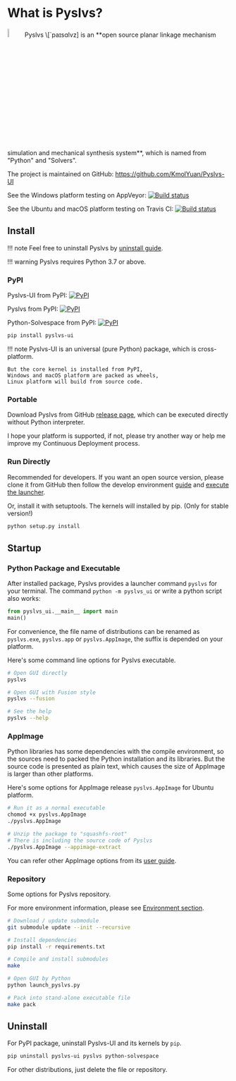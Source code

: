 # What is Pyslvs?

<img width="7%" src="https://github.com/KmolYuan/Pyslvs-UI/raw/master/docs/img/favicon.png" alt="pyslvs-icon"/>
Pyslvs \[`paɪsɑlvz] is an
**open source planar linkage mechanism simulation and mechanical synthesis system**,
which is named from "Python" and "Solvers".

The project is maintained on GitHub: <https://github.com/KmolYuan/Pyslvs-UI>

See the Windows platform testing on AppVeyor:
[![Build status](https://ci.appveyor.com/api/projects/status/d2rxv6psmuj5fco9?svg=true)](https://ci.appveyor.com/project/KmolYuan/pyslvs-ui)

See the Ubuntu and macOS platform testing on Travis CI:
[![Build status](https://img.shields.io/travis/KmolYuan/Pyslvs-UI.svg?logo=travis)](https://travis-ci.org/KmolYuan/Pyslvs-UI)

## Install

!!! note
    Feel free to uninstall Pyslvs by [uninstall guide](#uninstall).

!!! warning
    Pyslvs requires Python 3.7 or above.

### PyPI

Pyslvs-UI from PyPI:
[![PyPI](https://img.shields.io/pypi/v/pyslvs-ui.svg)](https://pypi.org/project/pyslvs-ui)

Pyslvs from PyPI:
[![PyPI](https://img.shields.io/pypi/v/pyslvs.svg)](https://pypi.org/project/pyslvs)

Python-Solvespace from PyPI:
[![PyPI](https://img.shields.io/pypi/v/python-solvespace.svg)](https://pypi.org/project/python-solvespace)

```bash
pip install pyslvs-ui
```

!!! note
    Pyslvs-UI is an universal (pure Python) package, which is cross-platform.

    But the core kernel is installed from PyPI,
    Windows and macOS platform are packed as wheels,
    Linux platform will build from source code.

### Portable

Download Pyslvs from GitHub [release page](https://github.com/KmolYuan/Pyslvs-UI/releases),
which can be executed directly without Python interpreter.

I hope your platform is supported, if not,
please try another way or help me improve my Continuous Deployment process.

### Run Directly

Recommended for developers.
If you want an open source version,
please clone it from GitHub then follow the develop environment [guide](environment.md)
and [execute the launcher](#repository).

Or, install it with setuptools. The kernels will installed by pip.
(Only for stable version!)

```bash
python setup.py install
```

## Startup

### Python Package and Executable

After installed package, Pyslvs provides a launcher command `pyslvs` for your terminal.
The command `python -m pyslvs_ui` or write a python script also works:

```python
from pyslvs_ui.__main__ import main
main()
```

For convenience, the file name of distributions can be renamed as
`pyslvs.exe`, `pyslvs.app` or `pyslvs.AppImage`,
the suffix is depended on your platform.

Here's some command line options for Pyslvs executable.

```bash
# Open GUI directly
pyslvs

# Open GUI with Fusion style
pyslvs --fusion

# See the help
pyslvs --help
```

### AppImage

Python libraries has some dependencies with the compile environment,
so the sources need to packed the Python installation and its libraries.
But the source code is presented as plain text, which causes
the size of AppImage is larger than other platforms.

Here's some options for AppImage release `pyslvs.AppImage` for Ubuntu platform.

```bash
# Run it as a normal executable
chomod +x pyslvs.AppImage
./pyslvs.AppImage

# Unzip the package to "squashfs-root"
# There is including the source code of Pyslvs
./pyslvs.AppImage --appimage-extract
```

You can refer other AppImage options from its [user guide](https://docs.appimage.org/user-guide/run-appimages.html).

### Repository

Some options for Pyslvs repository.

For more environment information, please see [Environment section](environment.md).

```bash
# Download / update submodule
git submodule update --init --recursive

# Install dependencies
pip install -r requirements.txt

# Compile and install submodules
make

# Open GUI by Python
python launch_pyslvs.py

# Pack into stand-alone executable file
make pack
```

## Uninstall

For PyPI package, uninstall Pyslvs-UI and its kernels by `pip`.

```bash
pip uninstall pyslvs-ui pyslvs python-solvespace
```

For other distributions, just delete the file or repository.
